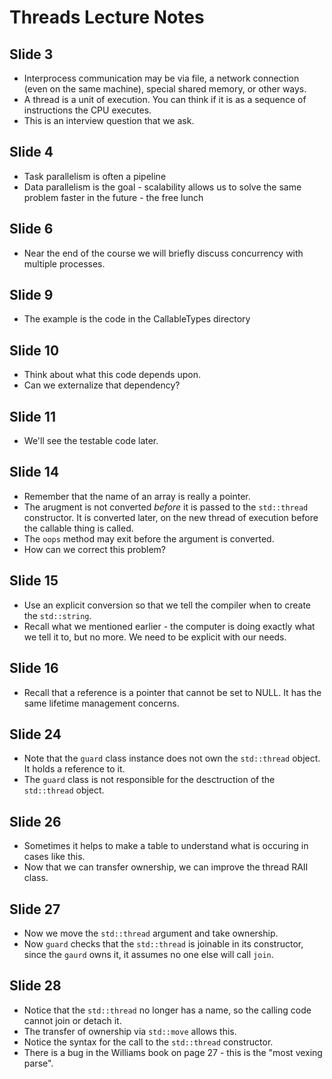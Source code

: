 Threads Lecture Notes
=====================
Slide 3
-------
* Interprocess communication may be via file, a network connection (even on the same machine), special shared memory, or other ways.
* A thread is a unit of execution. You can think if it is as a sequence of instructions the CPU executes.
* This is an interview question that we ask.

Slide 4
-------
* Task parallelism is often a pipeline
* Data parallelism is the goal - scalability allows us to solve the same problem faster in the future - the free lunch

Slide 6
-------
* Near the end of the course we will briefly discuss concurrency with multiple processes.

Slide 9
-------
* The example is the code in the CallableTypes directory

Slide 10
--------
* Think about what this code depends upon.
* Can we externalize that dependency?

Slide 11
--------
* We'll see the testable code later.

Slide 14
--------
* Remember that the name of an array is really a pointer.
* The arugment is not converted _before_ it is passed to the `std::thread` constructor. It is converted later, on the new thread of execution before the callable thing is called.
* The `oops` method may exit before the argument is converted.
* How can we correct this problem?

Slide 15
--------
* Use an explicit conversion so that we tell the compiler when to create the `std::string`.
* Recall what we mentioned earlier - the computer is doing exactly what we tell it to, but no more. We need to be explicit with our needs.

Slide 16
--------
* Recall that a reference is a pointer that cannot be set to NULL. It has the same lifetime management concerns.

Slide 24
--------
* Note that the `guard` class instance does not own the `std::thread` object. It holds a reference to it.
* The `guard` class is not responsible for the desctruction of the `std::thread` object.

Slide 26
--------
* Sometimes it helps to make a table to understand what is occuring in cases like this.
* Now that we can transfer ownership, we can improve the thread RAII class.

Slide 27
--------
* Now we move the `std::thread` argument and take ownership.
* Now `guard` checks that the `std::thread` is joinable in its constructor, since the `gaurd` owns it, it assumes no one else will call `join`.

Slide 28
--------
* Notice that the `std::thread` no longer has a name, so the calling code cannot join or detach it.
* The transfer of ownership via `std::move` allows this.
* Notice the syntax for the call to the `std::thread` constructor.
* There is a bug in the Williams book on page 27 - this is the "most vexing parse".
